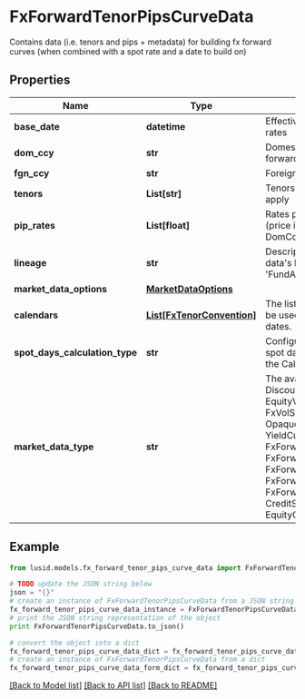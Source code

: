 # FxForwardTenorPipsCurveData

Contains data (i.e. tenors and pips + metadata) for building fx forward curves (when combined with a spot rate and a date to build on)

## Properties
Name | Type | Description | Notes
------------ | ------------- | ------------- | -------------
**base_date** | **datetime** | EffectiveAt date of the quoted pip rates | 
**dom_ccy** | **str** | Domestic currency of the fx forward | 
**fgn_ccy** | **str** | Foreign currency of the fx forward | 
**tenors** | **List[str]** | Tenors for which the forward rates apply | 
**pip_rates** | **List[float]** | Rates provided for the fx forward (price in FgnCcy per unit of DomCcy), expressed in pips | 
**lineage** | **str** | Description of the complex market data&#39;s lineage e.g. &#39;FundAccountant_GreenQuality&#39;. | [optional] 
**market_data_options** | [**MarketDataOptions**](MarketDataOptions.md) |  | [optional] 
**calendars** | [**List[FxTenorConvention]**](FxTenorConvention.md) | The list of conventions that should be used when interpreting tenors as dates. | [optional] 
**spot_days_calculation_type** | **str** | Configures how to calculate the spot date from the build date using the Calendars provided. | [optional] 
**market_data_type** | **str** | The available values are: DiscountFactorCurveData, EquityVolSurfaceData, FxVolSurfaceData, IrVolCubeData, OpaqueMarketData, YieldCurveData, FxForwardCurveData, FxForwardPipsCurveData, FxForwardTenorCurveData, FxForwardTenorPipsCurveData, FxForwardCurveByQuoteReference, CreditSpreadCurveData, EquityCurveByPricesData | 

## Example

```python
from lusid.models.fx_forward_tenor_pips_curve_data import FxForwardTenorPipsCurveData

# TODO update the JSON string below
json = "{}"
# create an instance of FxForwardTenorPipsCurveData from a JSON string
fx_forward_tenor_pips_curve_data_instance = FxForwardTenorPipsCurveData.from_json(json)
# print the JSON string representation of the object
print FxForwardTenorPipsCurveData.to_json()

# convert the object into a dict
fx_forward_tenor_pips_curve_data_dict = fx_forward_tenor_pips_curve_data_instance.to_dict()
# create an instance of FxForwardTenorPipsCurveData from a dict
fx_forward_tenor_pips_curve_data_form_dict = fx_forward_tenor_pips_curve_data.from_dict(fx_forward_tenor_pips_curve_data_dict)
```
[[Back to Model list]](../README.md#documentation-for-models) [[Back to API list]](../README.md#documentation-for-api-endpoints) [[Back to README]](../README.md)


